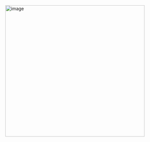 <img width="438" height="413" alt="image" src="https://github.com/user-attachments/assets/acbf2b82-fc29-4648-84fc-1f8531ea8d03" />
